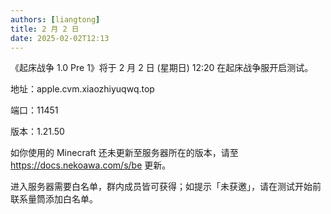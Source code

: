 ```yaml
---
authors: [liangtong]
title: 2 月 2 日
date: 2025-02-02T12:13
---
```


《起床战争 1.0 Pre 1》将于 2 月 2 日 (星期日) 12:20 在起床战争服开启测试。

地址：apple.cvm.xiaozhiyuqwq.top

端口：11451

版本：1.21.50

如你使用的 Minecraft 还未更新至服务器所在的版本，请至 https://docs.nekoawa.com/s/be 更新。

进入服务器需要白名单，群内成员皆可获得；如提示「未获邀」，请在测试开始前联系量筒添加白名单。

